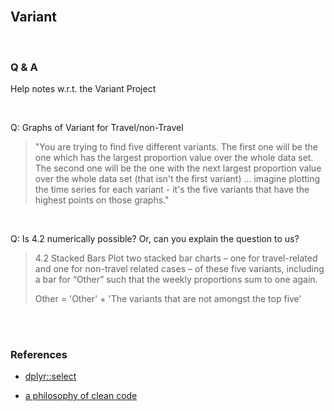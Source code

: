<br>

## Variant

<br>

### Q & A

Help notes w.r.t. the Variant Project

<br>

Q: Graphs of Variant for Travel/non-Travel
> "You are trying to find five different variants. The first one will be the one which has the largest proportion 
value over the whole data set. The second one will be the one with the next largest proportion value over 
the whole data set (that isn't the first variant) ... imagine plotting the time series for each variant - it's 
the five variants that have the highest points on those graphs."

<br>

Q: Is 4.2 numerically possible?  Or, can you explain the question to us?

> 4.2 Stacked Bars
Plot two stacked bar charts – one for travel-related and one for non-travel related cases – of these five variants,
including a bar for “Other” such that the weekly proportions sum to one again.
>
> Other = 'Other' + 'The variants that are not amongst the top five'

<br>
<br>

### References

* [dplyr::select](https://dplyr.tidyverse.org/reference/select.html)

* [a philosophy of clean code](https://www.tinyverse.org/)

<br>
<br>
<br>
<br>
